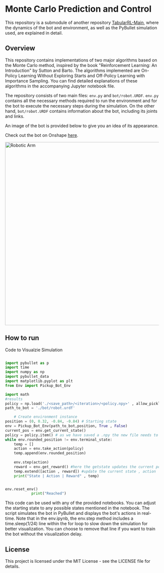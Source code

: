 # Monte Carlo Prediction and Control 

This repository is a submodule of another repository [TabularRL-Main](https://github.com/TheUndercover01/TabularRL-Main/tree/main), where the dynamics of the bot and environment, as well as the PyBullet simulation used, are explained in detail. 

## Overview
This repository contains implementations of two major algorithms based on the Monte Carlo method, inspired by the book "Reinforcement Learning: An Introduction" by Sutton and Barto. The algorithms implemented are On-Policy Learning Without Exploring Starts and Off-Policy Learning with Importance Sampling. You can find detailed explanations of these algorithms in the accompanying Jupyter notebook file.

The repository consists of two main files: `env.py` and `bot/robot.URDF`. `env.py` contains all the necessary methods required to run the environment and for the bot to execute the necessary steps during the simulation. On the other hand, `bot/robot.URDF` contains information about the bot, including its joints and links.

An image of the bot is provided below to give you an idea of its appearance.

Check out the bot on Onshape [here](https://cad.onshape.com/documents/04a8f06c4e82eef0aab52342/w/e26ea93d189b4fb4644d2868/e/ce0ae9d693e713171509edc4?renderMode=0&leftPanel=false&uiState=65b6963083efbe35d664705e).

<img src="https://github.com/TheUndercover01/TabularRL-Robotics/blob/main/image_bot.png?raw=true" alt="Robotic Arm" width="575" height="600">

## How to run

Code to Visualzie Simulation

``` python

import pybullet as p
import time
import numpy as np
import pybullet_data 
import matplotlib.pyplot as plt
from Env import Pickup_Bot_Env

import math
#results 
policy = np.load('./<save_path>/<iteration>/<policy.npy>' , allow_pickle=True)
path_to_bot = './bot/robot.urdf'

    # Create environment instance
position = (0, 0.32, -0.84, -0.84) # Starting state
env = Pickup_Bot_Env(path_to_bot,position, True , False)
current_pos = env.get_current_state()
policy = policy.item() # as we have saved a .npy the new file needs to be converted back to a dictionary
while env.rounded_position != env.terminal_state:
    temp = []
    action = env.take_action(policy)
    temp.append(env.rounded_position)
    
    env.step(action)
    reward = env.get_reward() #here the getstate updates the current position so we dont need to call get_current_state again
    temp.extend([action , reward]) #update the current state , action
    print("State | Action | Reward" , temp)


env.reset_env()
            print("Reached")


```

This code can be used with any of the provided notebooks. You can adjust the starting state to any possible states mentioned in the notebook. The script simulates the bot in PyBullet and displays the bot's actions in real-time. Note that in the env.ipynb, the env.step method includes a time.sleep(1/24) line within the for loop to slow down the simulation for better visualization. You can choose to remove that line if you want to train the bot without the visualization delay.

## License

This project is licensed under the MIT License - see the LICENSE file for details.
